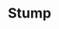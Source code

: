---
layout: illustration
title: Stump
type: photo, holga
description: Personal Photograph
alt: Stump in the snowy woods
medium: Medium Format Photograph Print 
large-image: stump.jpg
small-image: stump.jpg
size: 1000×1006
---